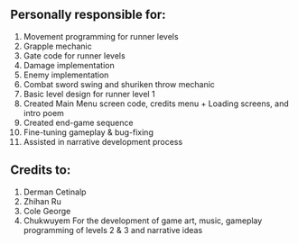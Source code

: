 ## Personally responsible for:
1. Movement programming for runner levels
2. Grapple mechanic
3. Gate code for runner levels
4. Damage implementation
5. Enemy implementation
6. Combat sword swing and shuriken throw mechanic
7. Basic level design for runner level 1 
8. Created Main Menu screen code, credits menu + Loading screens, and intro poem
9. Created end-game sequence
10. Fine-tuning gameplay & bug-fixing
11. Assisted in narrative development process

## Credits to:
1. Derman Cetinalp
2. Zhihan Ru
3. Cole George
4. Chukwuyem
For the development of game art, music, gameplay programming of levels 2 & 3 and narrative ideas
